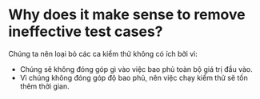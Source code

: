 # Why does it make sense to remove ineffective test cases?

Chúng ta nên loại bỏ các ca kiểm thử không có ích bởi vì:
- Chúng sẽ không đóng góp gì vào việc bao phủ toàn bộ giá trị đầu vào.
- Vì chúng không đóng góp độ bao phủ, nên việc chạy kiểm thử sẽ tốn thêm thời gian.